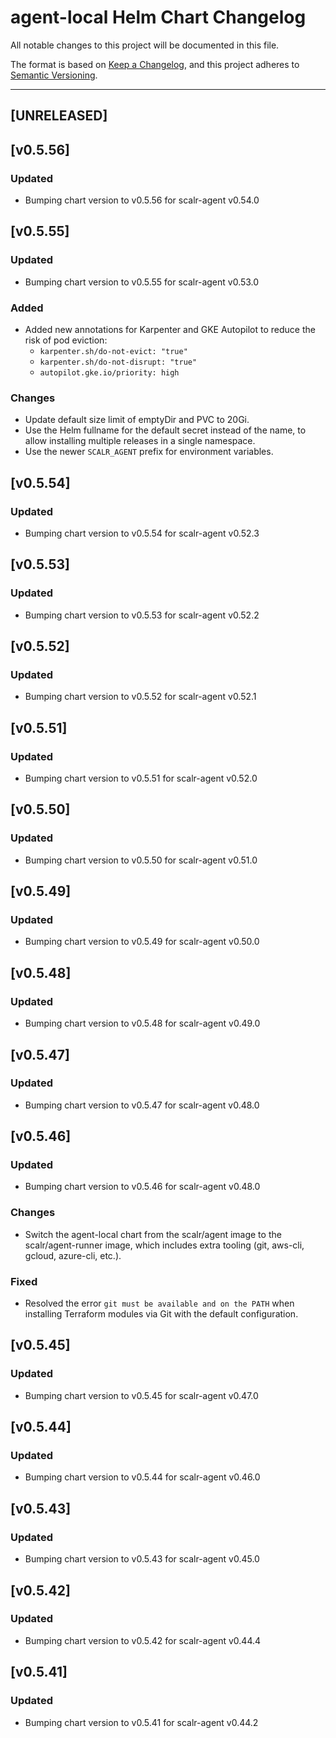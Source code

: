 # agent-local Helm Chart Changelog

All notable changes to this project will be documented in this file.

The format is based on [Keep a Changelog](https://keepachangelog.com/en/1.0.0/),
and this project adheres to [Semantic Versioning](https://semver.org/spec/v2.0.0.html).

---

## [UNRELEASED]

## [v0.5.56]

### Updated

- Bumping chart version to v0.5.56 for scalr-agent v0.54.0

## [v0.5.55]

### Updated

- Bumping chart version to v0.5.55 for scalr-agent v0.53.0

### Added

- Added new annotations for Karpenter and GKE Autopilot to reduce the risk of pod eviction:
  - `karpenter.sh/do-not-evict: "true"`
  - `karpenter.sh/do-not-disrupt: "true"`
  - `autopilot.gke.io/priority: high`

### Changes

- Update default size limit of emptyDir and PVC to 20Gi.
- Use the Helm fullname for the default secret instead of the name, to allow installing multiple releases in a single namespace.
- Use the newer `SCALR_AGENT` prefix for environment variables.

## [v0.5.54]

### Updated

- Bumping chart version to v0.5.54 for scalr-agent v0.52.3

## [v0.5.53]

### Updated

- Bumping chart version to v0.5.53 for scalr-agent v0.52.2

## [v0.5.52]

### Updated

- Bumping chart version to v0.5.52 for scalr-agent v0.52.1

## [v0.5.51]

### Updated

- Bumping chart version to v0.5.51 for scalr-agent v0.52.0

## [v0.5.50]

### Updated

- Bumping chart version to v0.5.50 for scalr-agent v0.51.0

## [v0.5.49]

### Updated

- Bumping chart version to v0.5.49 for scalr-agent v0.50.0

## [v0.5.48]

### Updated

- Bumping chart version to v0.5.48 for scalr-agent v0.49.0

## [v0.5.47]

### Updated

- Bumping chart version to v0.5.47 for scalr-agent v0.48.0

## [v0.5.46]

### Updated

- Bumping chart version to v0.5.46 for scalr-agent v0.48.0

### Changes

- Switch the agent-local chart from the scalr/agent image to the scalr/agent-runner image, which includes extra tooling (git, aws-cli, gcloud, azure-cli, etc.).

### Fixed

- Resolved the error `git must be available and on the PATH` when installing Terraform modules via Git with the default configuration.

## [v0.5.45]

### Updated

- Bumping chart version to v0.5.45 for scalr-agent v0.47.0

## [v0.5.44]

### Updated

- Bumping chart version to v0.5.44 for scalr-agent v0.46.0

## [v0.5.43]

### Updated

- Bumping chart version to v0.5.43 for scalr-agent v0.45.0

## [v0.5.42]

### Updated

- Bumping chart version to v0.5.42 for scalr-agent v0.44.4

## [v0.5.41]

### Updated

- Bumping chart version to v0.5.41 for scalr-agent v0.44.2
